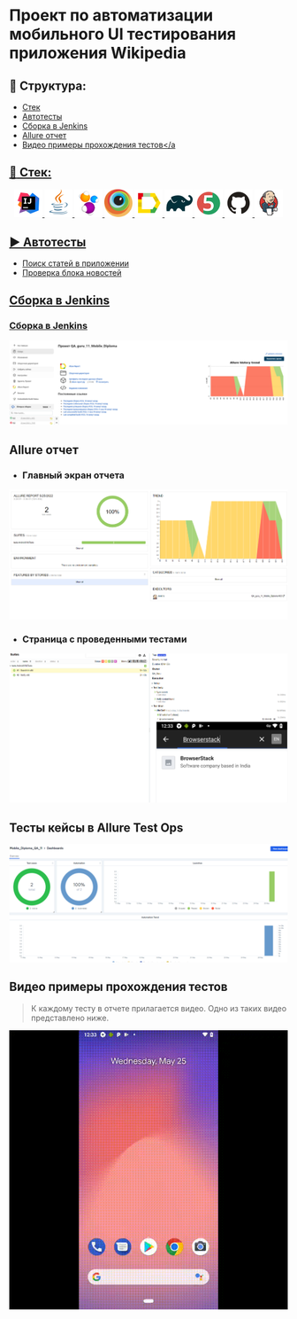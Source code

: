 # Проект по автоматизации мобильного UI тестирования приложения Wikipedia

## :scroll: Структура:

- <a href="#toolbox-Стек">Стек</a>
- <a href="#arrow_forward-Автотесты">Автотесты</a>
- <a href="#bar_chart-сборка-в-Jenkins">Сборка в Jenkins</a>
- <a href="#loudspeaker-allure-отчет">Allure отчет</a>
- <a href="#film_strip-видео-примеры-прохождения-тестов">Видео примеры прохождения тестов</a

## :toolbox: Стек:
<p align="center">
<img width="10%" title="IntelliJ IDEA" src="images/logo/Intelij_IDEA.svg">
<img width="10%" title="Java" src="images/logo/Java.svg">
<img width="10%" title="Selenide" src="images/logo/Selenide.svg">
<img width="10%" title="Browserstack" src="images/logo/browserstack-icon.svg">
<img width="10%" title="Allure Report" src="images/logo/Allure_Report.svg">
<img width="10%" title="Gradle" src="images/logo/Gradle.svg">
<img width="10%" title="JUnit5" src="images/logo/JUnit5.svg">
<img width="10%" title="GitHub" src="images/logo/GitHub.svg">
<img width="10%" title="Jenkins" src="images/logo/Jenkins.svg">
</p>

## :arrow_forward: Автотесты
- Поиск статей в приложении
- Проверка блока новостей

## Сборка в Jenkins
### <a target="_blank" href="https://jenkins.autotests.cloud/job/QA_guru_11_Mobile_Diploma/">Сборка в Jenkins</a>
<p align="center">
<img title="Jenkins Dashboard" src="images/screenshots/jenkins.png">
</p>

## Allure отчет
- ### Главный экран отчета
<p align="center">
<img title="Allure Overview Dashboard" src="images/screenshots/allure.png">
</p>

- ### Страница с проведенными тестами
<p align="center">
<img title="Allure Test Page" src="images/screenshots/TestOpsPages.png">
</p>

## Тесты кейсы в Allure Test Ops
<p align="center">
<img title="Allure Overview Dashboard" src="images/screenshots/alluretestops.png">
</p>

## Видео примеры прохождения тестов
> К каждому тесту в отчете прилагается видео. Одно из таких видео представлено ниже.
<p align="center">
  <img title="Selenoid Video" src="images/gif/test.gif">
</p>